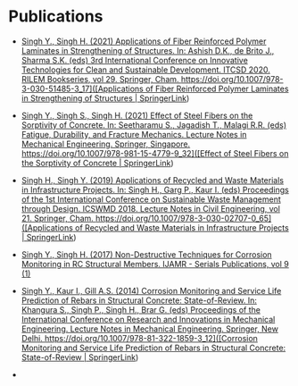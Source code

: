 # Publications

- [Singh Y., Singh H. (2021) Applications of Fiber Reinforced Polymer Laminates in Strengthening of Structures. In: Ashish D.K., de Brito J., Sharma S.K. (eds) 3rd International Conference on Innovative Technologies for Clean and Sustainable Development. ITCSD 2020. RILEM Bookseries, vol 29. Springer, Cham. https://doi.org/10.1007/978-3-030-51485-3_17]([Applications of Fiber Reinforced Polymer Laminates in Strengthening of Structures | SpringerLink](https://link.springer.com/chapter/10.1007/978-3-030-51485-3_17))

- [Singh Y., Singh S., Singh H. (2021) Effect of Steel Fibers on the Sorptivity of Concrete. In: Seetharamu S., Jagadish T., Malagi R.R. (eds) Fatigue, Durability, and Fracture Mechanics. Lecture Notes in Mechanical Engineering. Springer, Singapore. https://doi.org/10.1007/978-981-15-4779-9_32]([Effect of Steel Fibers on the Sorptivity of Concrete | SpringerLink](https://link.springer.com/chapter/10.1007/978-981-15-4779-9_32))

- [Singh H., Singh Y. (2019) Applications of Recycled and Waste Materials in Infrastructure Projects. In: Singh H., Garg P., Kaur I. (eds) Proceedings of the 1st International Conference on Sustainable Waste Management through Design. ICSWMD 2018. Lecture Notes in Civil Engineering, vol 21. Springer, Cham. https://doi.org/10.1007/978-3-030-02707-0_65]([Applications of Recycled and Waste Materials in Infrastructure Projects | SpringerLink](https://link.springer.com/chapter/10.1007/978-3-030-02707-0_65))

- [Singh Y., Singh H. (2017) Non-Destructive Techniques for Corrosion Monitoring in RC Structural Members. IJAMR - Serials Publications, vol 9 (1)](https://pe.gndec.ac.in/sites/default/files/08-Yuvraj%20Singh.pdf)

- [Singh Y., Kaur I., Gill A.S. (2014) Corrosion Monitoring and Service Life Prediction of Rebars in Structural Concrete: State-of-Review. In: Khangura S., Singh P., Singh H., Brar G. (eds) Proceedings of the International Conference on Research and Innovations in Mechanical Engineering. Lecture Notes in Mechanical Engineering. Springer, New Delhi. https://doi.org/10.1007/978-81-322-1859-3_12]([Corrosion Monitoring and Service Life Prediction of Rebars in Structural Concrete: State-of-Review | SpringerLink](https://link.springer.com/chapter/10.1007/978-81-322-1859-3_12))

- 
